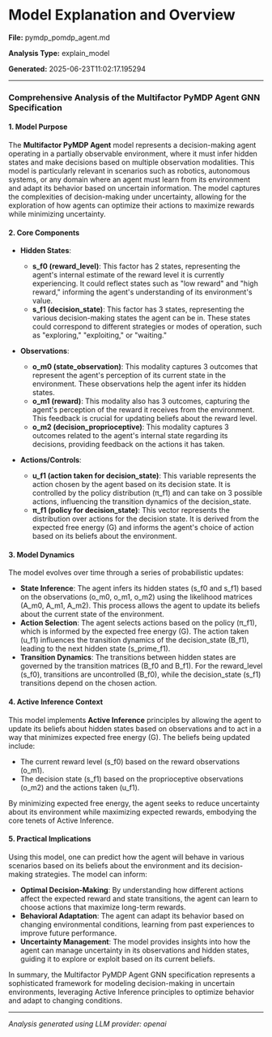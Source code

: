# Model Explanation and Overview

**File:** pymdp_pomdp_agent.md

**Analysis Type:** explain_model

**Generated:** 2025-06-23T11:02:17.195294

---

### Comprehensive Analysis of the Multifactor PyMDP Agent GNN Specification

#### 1. Model Purpose
The **Multifactor PyMDP Agent** model represents a decision-making agent operating in a partially observable environment, where it must infer hidden states and make decisions based on multiple observation modalities. This model is particularly relevant in scenarios such as robotics, autonomous systems, or any domain where an agent must learn from its environment and adapt its behavior based on uncertain information. The model captures the complexities of decision-making under uncertainty, allowing for the exploration of how agents can optimize their actions to maximize rewards while minimizing uncertainty.

#### 2. Core Components
- **Hidden States**:
  - **s_f0 (reward_level)**: This factor has 2 states, representing the agent's internal estimate of the reward level it is currently experiencing. It could reflect states such as "low reward" and "high reward," informing the agent's understanding of its environment's value.
  - **s_f1 (decision_state)**: This factor has 3 states, representing the various decision-making states the agent can be in. These states could correspond to different strategies or modes of operation, such as "exploring," "exploiting," or "waiting."

- **Observations**:
  - **o_m0 (state_observation)**: This modality captures 3 outcomes that represent the agent's perception of its current state in the environment. These observations help the agent infer its hidden states.
  - **o_m1 (reward)**: This modality also has 3 outcomes, capturing the agent's perception of the reward it receives from the environment. This feedback is crucial for updating beliefs about the reward level.
  - **o_m2 (decision_proprioceptive)**: This modality captures 3 outcomes related to the agent's internal state regarding its decisions, providing feedback on the actions it has taken.

- **Actions/Controls**:
  - **u_f1 (action taken for decision_state)**: This variable represents the action chosen by the agent based on its decision state. It is controlled by the policy distribution (π_f1) and can take on 3 possible actions, influencing the transition dynamics of the decision_state.
  - **π_f1 (policy for decision_state)**: This vector represents the distribution over actions for the decision state. It is derived from the expected free energy (G) and informs the agent's choice of action based on its beliefs about the environment.

#### 3. Model Dynamics
The model evolves over time through a series of probabilistic updates:
- **State Inference**: The agent infers its hidden states (s_f0 and s_f1) based on the observations (o_m0, o_m1, o_m2) using the likelihood matrices (A_m0, A_m1, A_m2). This process allows the agent to update its beliefs about the current state of the environment.
- **Action Selection**: The agent selects actions based on the policy (π_f1), which is informed by the expected free energy (G). The action taken (u_f1) influences the transition dynamics of the decision_state (B_f1), leading to the next hidden state (s_prime_f1).
- **Transition Dynamics**: The transitions between hidden states are governed by the transition matrices (B_f0 and B_f1). For the reward_level (s_f0), transitions are uncontrolled (B_f0), while the decision_state (s_f1) transitions depend on the chosen action.

#### 4. Active Inference Context
This model implements **Active Inference** principles by allowing the agent to update its beliefs about hidden states based on observations and to act in a way that minimizes expected free energy (G). The beliefs being updated include:
- The current reward level (s_f0) based on the reward observations (o_m1).
- The decision state (s_f1) based on the proprioceptive observations (o_m2) and the actions taken (u_f1).

By minimizing expected free energy, the agent seeks to reduce uncertainty about its environment while maximizing expected rewards, embodying the core tenets of Active Inference.

#### 5. Practical Implications
Using this model, one can predict how the agent will behave in various scenarios based on its beliefs about the environment and its decision-making strategies. The model can inform:
- **Optimal Decision-Making**: By understanding how different actions affect the expected reward and state transitions, the agent can learn to choose actions that maximize long-term rewards.
- **Behavioral Adaptation**: The agent can adapt its behavior based on changing environmental conditions, learning from past experiences to improve future performance.
- **Uncertainty Management**: The model provides insights into how the agent can manage uncertainty in its observations and hidden states, guiding it to explore or exploit based on its current beliefs.

In summary, the Multifactor PyMDP Agent GNN specification represents a sophisticated framework for modeling decision-making in uncertain environments, leveraging Active Inference principles to optimize behavior and adapt to changing conditions.

---

*Analysis generated using LLM provider: openai*
